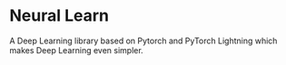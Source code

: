 # Neural Learn
A Deep Learning library based on Pytorch and PyTorch Lightning which makes Deep Learning even simpler.
